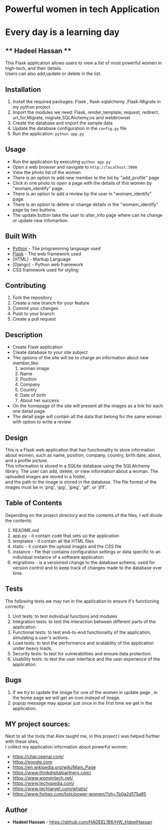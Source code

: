 # Powerful women in tech Application
# Every day is a learning day
 ** Hadeel Hassan ** 
---------------------------------------------------------------------------------------
This Flask application allows users to view a list of most powerful women in high-tech, and their details. <br>Users can also add,update or delete in the list.


## Installation

1. Install the required packages: Flask , flask-sqlalchemy ,Flask-Migrate in my python project
2. Import the modules we need: Flask, render_template, request, redirect, url_for,Migrate, migrate,SQLAlchemy,os and webbrowser
3. Create the database and import the sample data 
4. Update the database configuration in the `config.py` file
5. Run the application: `python app.py`

## Usage

- Run the application by executing `python app.py`
- Open a web browser and navigate to `http://localhost:5000`
- View the photo list of the women 
- There is an option to add new member to the list by "add_profile" page
- Click in one photo to open a page with the details of this women by "womam_identify" page.
- There is an option to add a review by the user in "womam_identify" page.
- There is an option to delete or change details in the "womam_identify" page by two buttons.
- The update button take the user to alter_info page where can he change or update new infomartion.


## Built With

- [Python](https://www.python.org/) - The programming language used
- [Flask](https://flask.palletsprojects.com/) - The web framework used
- [HTML] - Markup Language
- [Django] - Python web framework 
-  CSS framework used for styling

## Contributing

1. Fork the repository
2. Create a new branch for your feature
3. Commit your changes
4. Push to your branch
5. Create a pull request

## Description

- Create Flask application
- Create database to your site subject
- The options of the site will be to charge an information about new member,like:
  1. woman image
  2. Name
  3. Position
  4. Company
  5. Country
  6. Date of birth
  7. About her success
- On the homepage of the site will present all the images as a link for each one detail page.
- The detail page will contain all the data that belong for the same woman with option to write a review

## Design 

This is a Flask web application that has functionality to store information about women, such as name, position, company, country, birth date, about, and a profile picture.<br>
This information is stored in a SQLite database using the SQLAlchemy library. The user can add, delete, or view information about a woman.
The uploaded images are stored in a folder,<br>
and the path to the image is stored in the database. The file format of the images must be in 'png', 'jpg', 'jpeg', 'gif', or 'jfif'.

## Table of Contents
Depending on the  project directory and the contents of the files, I will divide the contents:
1. README.md 
2. app.py - it contain code that sets uo the application
3. templates - it contain all the HTML files 
4. static - it contain the upload images and the CSS file
5. instance - file that contains configuration settings or data specific to an individual instance of a software application
6. migrations - is a versioned change to the database schema, used for version control and to keep track of changes made to the database over time.

## Tests

The following tests we may run in the application to ensure it's functioning correctly:
1. Unit tests: to test individual functions and modules
2. Integration tests: to test the interaction between different parts of the application.
3. Functional tests: to test end-to-end functionality of the application, simulating a user's actions.
4. Load tests: to test the performance and scalability of the application under heavy loads.
5. Security tests: to test for vulnerabilities and ensure data protection.
6. Usability tests: to test the user interface and the user experience of the application.

## Bugs

1. If we try to update the image for one of the women in update page , in the home page we will get an icon instead of image.
2. popup message may appear just once in the first time we get in the application.

## MY project sources:
Next to all the tools that Alex taught me, in this project I was helped further with
these sites,<br> I collect my application information about powerful women:
- https://chat.openai.com/
- https://google.com
- https://en.wikipedia.org/wiki/Main_Page
- https://www.thinkdigitalpartners.com/
- https://www.womentech.net/
- https://www.techopedia.com/
- https://www.techtarget.com/whatis/
- https://www.forbes.com/lists/power-women/?sh=7b0a2d175a95

## Author

- **Hadeel Hassan** - https://github.com/HADEEL186/HW_HdeelHassan


